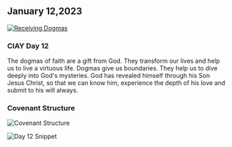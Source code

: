 ## January 12,2023

[![Receiving Dogmas](https://raw.githubusercontent.com/linusjf/CIAY/main/January/jpgs/Day012.jpg)](https://youtu.be/7YeNZPlVhfQ "Receiving Dogmas")

### CIAY Day 12

The dogmas of faith are a gift from God. They transform our lives and help us to live a virtuous life.
Dogmas give us boundaries. They help us to dive deeply into God's mysteries.
God has revealed himself through his Son Jesus Christ, so that we can know him, experience the depth of his love and submit to his will always.

### Covenant Structure

![Covenant Structure](https://github.com/linusjf/CIAY/blob/main/CovenantStructure.jpg?raw=true)

![Day 12 Snippet ](https://raw.githubusercontent.com/linusjf/CIAY/main/January/jpgs/Day12Snippet.jpg)
